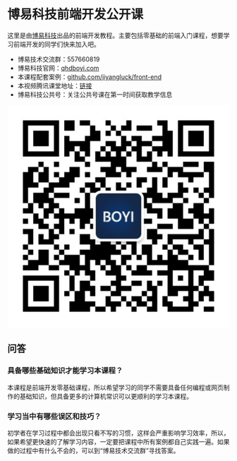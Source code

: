 # 博易科技前端开发公开课

这里是由[博易科技](http://www.qhdboyi.com)出品的前端开发教程。主要包括零基础的前端入门课程，想要学习前端开发的同学们快来加入吧。

* 博易技术交流群：557660819
* 博易科技官网：[qhdboyi.com](http://www.qhdboyi.com)
* 本课程配套案例：[github.com/jiyangluck/front-end](https://github.com/jiyangluck/front-end)
* 本视频腾讯课堂地址：[链接]()
* 博易科技公共号：关注公共号课在第一时间获取教学信息

![二维码](https://github.com/jiyangluck/front-end/blob/master/example/images/weixin.jpg?raw=true)


## 问答

### 具备哪些基础知识才能学习本课程？
本课程是前端开发零基础课程，所以希望学习的同学不需要具备任何编程或网页制作的基础知识，但具备更多的计算机常识可以更顺利的学习本课程。

### 学习当中有哪些误区和技巧？
初学者在学习过程中都会出现只看不写的习惯，这样会严重影响学习效率，所以，如果希望更快速的了解学习内容，一定要把课程中所有案例都自己实践一遍。如果做的过程中有什么不会的，可以到“博易技术交流群”寻找答案。


